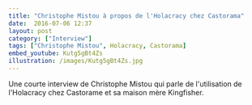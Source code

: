 ```yaml
---
title: "Christophe Mistou à propos de l'Holacracy chez Castorama"
date:  2016-07-06 12:37
layout: post
category: ["Interview"]
tags: ["Christophe Mistou", Holacracy, Castorama]
embed_youtube: Kutg5gBt4Zs
illustration: /images/Kutg5gBt4Zs.jpg
---
```


Une courte interview de Christophe Mistou qui parle de l'utilisation de l'Holacracy chez Castorame et sa maison mère Kingfisher.
